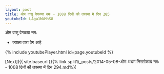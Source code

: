 ```yaml
---
layout: post
title: ओम वासू वेगळया नमः - 1008 दिनों की तपस्या में दिन 285
youtubeId: LAga1hNMhS8
---
```

 
 
 ओम वासू वेगळया नमः  
 
 -  ज्याला वारा वेग आहे 
 
  
 
  
 
 
 
 
 
 


{% include youtubePlayer.html id=page.youtubeId %}
 
[Next]({{ site.baseurl }}{% link  split1/_posts/2014-05-08-ओम अथम निरलोकाय नमः - 1008 दिनों की तपस्या में दिन 294.md%})
 
